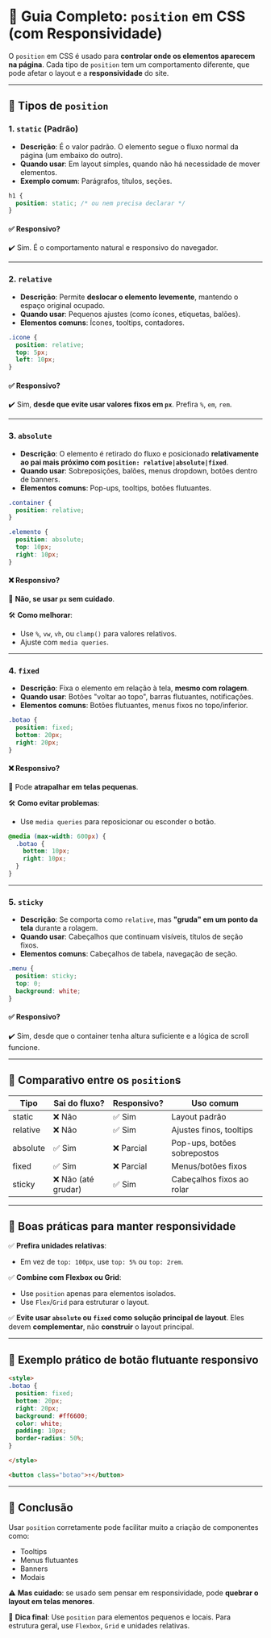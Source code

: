 # 🧭 Guia Completo: `position` em CSS (com Responsividade)

O `position` em CSS é usado para **controlar onde os elementos aparecem na página**. 
Cada tipo de `position` tem um comportamento diferente, que pode afetar o layout e a **responsividade** do site.

---

## 📌 Tipos de `position`

### 1. `static` (Padrão)

- **Descrição**: É o valor padrão. O elemento segue o fluxo normal da página (um embaixo do outro).
- **Quando usar**: Em layout simples, quando não há necessidade de mover elementos.
- **Exemplo comum**: Parágrafos, títulos, seções.

```css
h1 {
  position: static; /* ou nem precisa declarar */
}
````

#### ✅ Responsivo?

✔️ Sim. É o comportamento natural e responsivo do navegador.

---

### 2. `relative`

* **Descrição**: Permite **deslocar o elemento levemente**, mantendo o espaço original ocupado.
* **Quando usar**: Pequenos ajustes (como ícones, etiquetas, balões).
* **Elementos comuns**: Ícones, tooltips, contadores.

```css
.icone {
  position: relative;
  top: 5px;
  left: 10px;
}
```

#### ✅ Responsivo?

✔️ Sim, **desde que evite usar valores fixos em `px`**. Prefira `%`, `em`, `rem`.

---

### 3. `absolute`

* **Descrição**: O elemento é retirado do fluxo e posicionado **relativamente ao pai mais próximo com `position: relative|absolute|fixed`**.
* **Quando usar**: Sobreposições, balões, menus dropdown, botões dentro de banners.
* **Elementos comuns**: Pop-ups, tooltips, botões flutuantes.

```css
.container {
  position: relative;
}

.elemento {
  position: absolute;
  top: 10px;
  right: 10px;
}
```

#### ❌ Responsivo?

🚫 **Não, se usar `px` sem cuidado**.

🛠️ **Como melhorar**:

* Use `%`, `vw`, `vh`, ou `clamp()` para valores relativos.
* Ajuste com `media queries`.

---

### 4. `fixed`

* **Descrição**: Fixa o elemento em relação à tela, **mesmo com rolagem**.
* **Quando usar**: Botões "voltar ao topo", barras flutuantes, notificações.
* **Elementos comuns**: Botões flutuantes, menus fixos no topo/inferior.

```css
.botao {
  position: fixed;
  bottom: 20px;
  right: 20px;
}
```

#### ❌ Responsivo?

🚫 Pode **atrapalhar em telas pequenas**.

🛠️ **Como evitar problemas**:

* Use `media queries` para reposicionar ou esconder o botão.

```css
@media (max-width: 600px) {
  .botao {
    bottom: 10px;
    right: 10px;
  }
}
```

---

### 5. `sticky`

* **Descrição**: Se comporta como `relative`, mas **"gruda" em um ponto da tela** durante a rolagem.
* **Quando usar**: Cabeçalhos que continuam visíveis, títulos de seção fixos.
* **Elementos comuns**: Cabeçalhos de tabela, navegação de seção.

```css
.menu {
  position: sticky;
  top: 0;
  background: white;
}
```

#### ✅ Responsivo?

✔️ Sim, desde que o container tenha altura suficiente e a lógica de scroll funcione.

---

## 🧰 Comparativo entre os `position`s

| Tipo     | Sai do fluxo?      | Responsivo? | Uso comum                   |
| -------- | ------------------ | ----------- | --------------------------- |
| static   | ❌ Não              | ✅ Sim       | Layout padrão               |
| relative | ❌ Não              | ✅ Sim       | Ajustes finos, tooltips     |
| absolute | ✅ Sim              | ❌ Parcial   | Pop-ups, botões sobrepostos |
| fixed    | ✅ Sim              | ❌ Parcial   | Menus/botões fixos          |
| sticky   | ❌ Não (até grudar) | ✅ Sim       | Cabeçalhos fixos ao rolar   |

---

## 🧠 Boas práticas para manter responsividade

✅ **Prefira unidades relativas**:

* Em vez de `top: 100px`, use `top: 5%` ou `top: 2rem`.


✅ **Combine com Flexbox ou Grid**:

* Use `position` apenas para elementos isolados.
* Use `Flex`/`Grid` para estruturar o layout.

✅ **Evite usar `absolute` ou `fixed` como solução principal de layout**.
Eles devem **complementar**, não **construir** o layout principal.

---

## 🧪 Exemplo prático de botão flutuante responsivo

```html
<style>
.botao {
  position: fixed;
  bottom: 20px;
  right: 20px;
  background: #ff6600;
  color: white;
  padding: 10px;
  border-radius: 50%;
}

</style>

<button class="botao">↑</button>
```

---

## 📌 Conclusão

Usar `position` corretamente pode facilitar muito a criação de componentes como:

* Tooltips
* Menus flutuantes
* Banners
* Modais

⚠️ **Mas cuidado**: se usado sem pensar em responsividade, pode **quebrar o layout em telas menores**.

🎯 **Dica final**: Use `position` para elementos pequenos e locais. Para estrutura geral, use `Flexbox`, `Grid` e unidades relativas.
